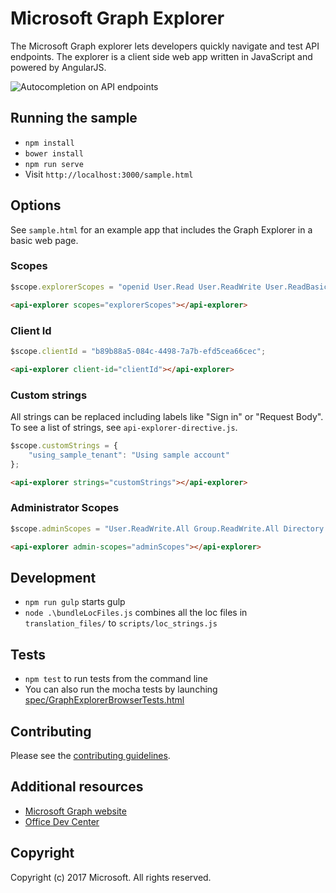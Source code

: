 # Microsoft Graph Explorer
The Microsoft Graph explorer lets developers quickly navigate and test API endpoints.  The explorer is a client side web app written in JavaScript and powered by AngularJS.


![Autocompletion on API endpoints](https://devofficestaging.blob.core.windows.net/media/Default/Blogs/ge-animated.gif)

## Running the sample
* `npm install`
* `bower install`
* `npm run serve`
* Visit `http://localhost:3000/sample.html`

## Options
See `sample.html` for an example app that includes the Graph Explorer in a basic web page.
### Scopes

```javascript
$scope.explorerScopes = "openid User.Read User.ReadWrite User.ReadBasic.All Mail.ReadWrite";
```

```html
<api-explorer scopes="explorerScopes"></api-explorer>
```

### Client Id

```javascript
$scope.clientId = "b89b88a5-084c-4498-7a7b-efd5cea66cec";

```
```html
<api-explorer client-id="clientId"></api-explorer>
```


### Custom strings
All strings can be replaced including labels like "Sign in" or "Request Body".  To see a list of strings, see `api-explorer-directive.js`.


```javascript
$scope.customStrings = {
    "using_sample_tenant": "Using sample account"
};

```
```html
<api-explorer strings="customStrings"></api-explorer>
```

### Administrator Scopes

```javascript
$scope.adminScopes = "User.ReadWrite.All Group.ReadWrite.All Directory.ReadWrite.All Directory.AccessAsUser.All IdentityRiskEvent.Read.All"
```
```html
<api-explorer admin-scopes="adminScopes"></api-explorer>
```



## Development
* `npm run gulp` starts gulp
* `node .\bundleLocFiles.js` combines all the loc files in `translation_files/` to `scripts/loc_strings.js`

## Tests
* `npm test` to run tests from the command line
* You can also run the mocha tests by launching [spec/GraphExplorerBrowserTests.html](spec/GraphExplorerBrowserTests.html)

## Contributing
Please see the [contributing guidelines](CONTRIBUTING.md).

## Additional resources
* [Microsoft Graph website](https://graph.microsoft.io)
* [Office Dev Center](http://dev.office.com/)

## Copyright
Copyright (c) 2017 Microsoft. All rights reserved.
